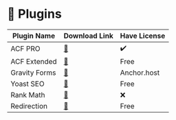 # :electric_plug: Plugins

| Plugin Name        | Download Link                        | Have License       |
| -------------      | ------------------------------------ | ------------------ |
| ACF PRO            | [:floppy_disk:](https://www.advancedcustomfields.com/my-account/)      | :heavy_check_mark: |
| ACF Extended       | [:floppy_disk:](https://wordpress.org/plugins/acf-extended)      | Free               |
| Gravity Forms      | [:floppy_disk:](https://www.gravityforms.com/)      | Anchor.host        |
| Yoast SEO          | [:floppy_disk:](https://wordpress.org/plugins/wordpress-seo/)      | Free	             |
| Rank Math          | [:floppy_disk:](https://wordpress.org/plugins/seo-by-rank-math/)      | :x:                |
| Redirection        | [:floppy_disk:](https://wordpress.org/plugins/redirection/)      | Free               |

